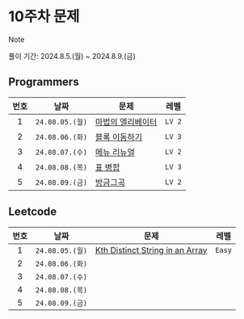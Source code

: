 # 10주차 문제

> [!NOTE]
> 풀이 기간: 2024.8.5.(월) ~ 2024.8.9.(금)

## Programmers

| 번호  |      날짜       | 문제                                                                                  |  레벨  |
| :---: | :-------------: | ------------------------------------------------------------------------------------- | :----: |
|   1   | `24.08.05.(월)` | [마법의 엘리베이터](https://school.programmers.co.kr/learn/courses/30/lessons/148653) | `LV 2` |
|   2   | `24.08.06.(화)` | [블록 이동하기](https://school.programmers.co.kr/learn/courses/30/lessons/60063)      | `LV 3` |
|   3   | `24.08.07.(수)` | [메뉴 리뉴얼](https://school.programmers.co.kr/learn/courses/30/lessons/72411)        | `LV 2` |
|   4   | `24.08.08.(목)` | [표 병합](https://school.programmers.co.kr/learn/courses/30/lessons/150366)           | `LV 3` |
|   5   | `24.08.09.(금)` | [방금그곡](https://school.programmers.co.kr/learn/courses/30/lessons/17683)           | `LV 2` |

## Leetcode

| 번호  |      날짜       | 문제                                                                                                                                                  |  레벨  |
| :---: | :-------------: | ----------------------------------------------------------------------------------------------------------------------------------------------------- | :----: |
|   1   | `24.08.05.(월)` | [Kth Distinct String in an Array](https://leetcode.com/problems/kth-distinct-string-in-an-array/description/?envType=daily-question&envId=2024-08-05) | `Easy` |
|   2   | `24.08.06.(화)` |                                                                                                                                                       |        |
|   3   | `24.08.07.(수)` |                                                                                                                                                       |        |
|   4   | `24.08.08.(목)` |                                                                                                                                                       |        |
|   5   | `24.08.09.(금)` |                                                                                                                                                       |        |
